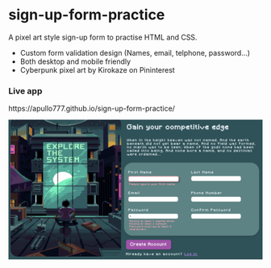 # sign-up-form-practice
A pixel art style sign-up form to practise HTML and CSS.

- Custom form validation design (Names, email, telphone, password...)
- Both desktop and mobile friendly
- Cyberpunk pixel art by Kirokaze on Pininterest

<h3> Live app </h3> 
https://apullo777.github.io/sign-up-form-practice/
 
 
 ![This is an image](/preview.png)
